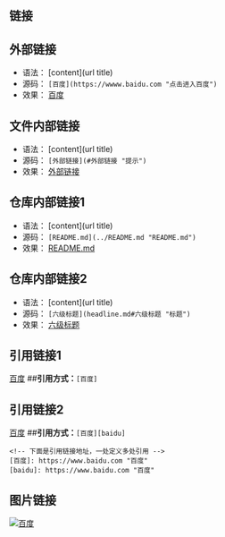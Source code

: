 ## 链接 ##

## 外部链接 ##
- 语法：
[content](url title)
- 源码：
    `[百度](https://wwww.baidu.com "点击进入百度")`
- 效果：
[百度](https://wwww.baidu.com "点击进入百度")
## 文件内部链接 ##
- 语法：
[content](url title)
- 源码：
`[外部链接](#外部链接 "提示")`
- 效果：
[外部链接](#外部链接 "提示")
## 仓库内部链接1 ##
- 语法：
[content](url title)
- 源码：
  `[README.md](../README.md "README.md")`
- 效果：
[README.md](../README.md "README.md")
## 仓库内部链接2 ##
- 语法：
[content](url title)
- 源码：
  `[六级标题](headline.md#六级标题 "标题")`
- 效果：
[六级标题](headline.md#六级标题 "标题")
## 引用链接1 ##
[百度]                   ##**引用方式：**`[百度]`

## 引用链接2 ##
[百度][baidu]            ##**引用方式：**`[百度][baidu]`


```
<!-- 下面是引用链接地址，一处定义多处引用 -->
[百度]: https://www.baidu.com "百度"
[baidu]: https://www.baidu.com "百度"
```
<!-- 下面是引用链接地址，一处定义多处引用 -->
[百度]: https://www.baidu.com "百度"
[baidu]: https://www.baidu.com "百度"

## 图片链接 ##
[
![百度](https://www.baidu.com/img/baidu_jgylogo3.gif "百度")
](http://wwww.baidu.com "百度")
